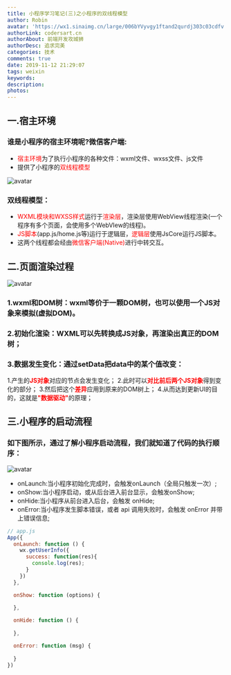 ```yaml
---
title: 小程序学习笔记(三)之小程序的双线程模型
author: Robin
avatar: 'https://wx1.sinaimg.cn/large/006bYVyvgy1ftand2qurdj303c03cdfv.jpg'
authorLink: codersart.cn
authorAbout: 前端开发攻城狮
authorDesc: 追求完美
categories: 技术
comments: true
date: 2019-11-12 21:29:07
tags: weixin
keywords:
description:
photos:
---
```

## 一.宿主环境
### 谁是小程序的宿主环境呢?微信客户端:
- <font color="red">宿主环境</font>为了执行小程序的各种文件：wxml文件、wxss文件、js文件
- 提供了小程序的<font color="red">双线程模型</font>

![avatar](https://cdn.jsdelivr.net/gh/RobinWM/cdn@2.4/img/wxapp/03_condition.jpg)

### 双线程模型：
- <font color="red">WXML模块和WXSS样式</font>运行于<font color="red">渲染层</font>，渲染层使用WebView线程渲染(一个程序有多个页面，会使用多个WebVIew的线程)。
- <font color="red">JS脚本</font>(app.js/home.js等)运行于逻辑层，<font color="red">逻辑层</font>使用JsCore运行JS脚本。
- 这两个线程都会经由<font color="red">微信客户端(Native)</font></font>进行中转交互。

## 二.页面渲染过程

![avatar](https://cdn.jsdelivr.net/gh/RobinWM/cdn@2.4/img/wxapp/03_DOM_tree.png)
### 1.wxml和DOM树：wxml等价于一颗DOM树，也可以使用一个JS对象来模拟(虚拟DOM)。

### 2.初始化渲染：WXML可以先转换成JS对象，再渲染出真正的DOM树；

### 3.数据发生变化：通过setData把data中的某个值改变：
1.产生的<font color="red">**JS对象**</font>对应的节点会发生变化；
2.此时可以<font color="red">**对比前后两个JS对象**</font>得到变化的部分；
3.然后把这个<font color="red">**差异**</font>应用到原来的DOM树上；
4.从而达到更新UI的目的，这就是<font color="red">**"数据驱动"**</font>的原理；

## 三.小程序的启动流程
### 如下图所示，通过了解小程序启动流程，我们就知道了代码的执行顺序：

![avatar](https://cdn.jsdelivr.net/gh/RobinWM/cdn@2.4/img/wxapp/03_start_line.png)

- onLaunch:当小程序初始化完成时，会触发onLaunch（全局只触发一次）;
- onShow:当小程序启动，或从后台进入前台显示，会触发onShow;
- onHide:当小程序从前台进入后台，会触发 onHide;
- onError:当小程序发生脚本错误，或者 api 调用失败时，会触发 onError 并带上错误信息;

``` JavaScript
// app.js
App({
  onLaunch: function () {
    wx.getUserInfo({
      success: function(res){
        console.log(res);
      }
    })
  },

  onShow: function (options) {
  
  },

  onHide: function () {
    
  },

  onError: function (msg) {
    
  }
})
```